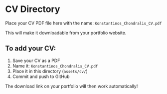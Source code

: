 # CV Directory

Place your CV PDF file here with the name: `Konstantinos_Chondralis_CV.pdf`

This will make it downloadable from your portfolio website.

## To add your CV:

1. Save your CV as a PDF
2. Name it: `Konstantinos_Chondralis_CV.pdf`
3. Place it in this directory (`assets/cv/`)
4. Commit and push to GitHub

The download link on your portfolio will then work automatically!

